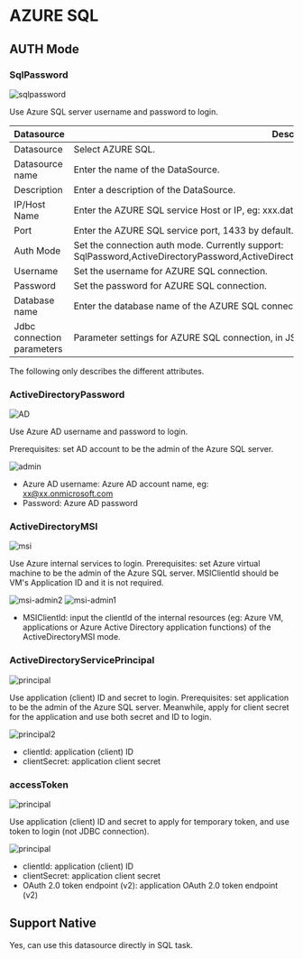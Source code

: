# AZURE SQL

## AUTH Mode

### SqlPassword

![sqlpassword](../../../../img/new_ui/dev/datasource/azuresql-server.png)

Use Azure SQL server username and password to login.

|       **Datasource**       |                                                                   **Description**                                                                    |
|----------------------------|------------------------------------------------------------------------------------------------------------------------------------------------------|
| Datasource                 | Select AZURE SQL.                                                                                                                                    |
| Datasource name            | Enter the name of the DataSource.                                                                                                                    |
| Description                | Enter a description of the DataSource.                                                                                                               |
| IP/Host Name               | Enter the AZURE SQL service Host or IP, eg: xxx.database.windows.net.                                                                                |
| Port                       | Enter the AZURE SQL service port, 1433 by default.                                                                                                   |
| Auth Mode                  | Set the connection auth mode. Currently support: SqlPassword,ActiveDirectoryPassword,ActiveDirectoryMSI,ActiveDirectoryServicePrincipal,accessToken. |
| Username                   | Set the username for AZURE SQL connection.                                                                                                           |
| Password                   | Set the password for AZURE SQL connection.                                                                                                           |
| Database name              | Enter the database name of the AZURE SQL connection.                                                                                                 |
| Jdbc connection parameters | Parameter settings for AZURE SQL connection, in JSON format.                                                                                         |

The following only describes the different attributes.

### ActiveDirectoryPassword

![AD](../../../../img/new_ui/dev/datasource/azuresql-ad.png)

Use Azure AD username and password to login.

Prerequisites: set AD account to be the admin of the Azure SQL server.

![admin](../../../../img/new_ui/dev/datasource/azuresql-ad2.png)

- Azure AD username: Azure AD account name, eg: xx@xx.onmicrosoft.com
- Password: Azure AD password

### ActiveDirectoryMSI

![msi](../../../../img/new_ui/dev/datasource/azuresql-msi.png)

Use Azure internal services to login.
Prerequisites: set Azure virtual machine to be the admin of the Azure SQL server. MSIClientId should be VM's Application ID and it is not required.

![msi-admin2](../../../../img/new_ui/dev/datasource/azuresql-msi-admin2.png)
![msi-admin1](../../../../img/new_ui/dev/datasource/azuresql-msi-admin1.png)

- MSIClientId: input the clientId of the internal resources (eg: Azure VM, applications or Azure Active Directory application functions) of the ActiveDirectoryMSI mode.

### ActiveDirectoryServicePrincipal

![principal](../../../../img/new_ui/dev/datasource/azuresql-principal.png)

Use application (client) ID and secret to login.
Prerequisites: set application to be the admin of the Azure SQL server. Meanwhile, apply for client secret for the application and use both secret and ID to login.

![principal2](../../../../img/new_ui/dev/datasource/azuresql-principal2.png)

- clientId: application (client) ID
- clientSecret: application client secret

### accessToken

![principal](../../../../img/new_ui/dev/datasource/azuresql-token.png)

Use application (client) ID and secret to apply for temporary token, and use token to login (not JDBC connection).

![principal](../../../../img/new_ui/dev/datasource/azuresql-endpoints.png)

- clientId: application (client) ID
- clientSecret: application client secret
- OAuth 2.0 token endpoint (v2): application OAuth 2.0 token endpoint (v2)

## Support Native

Yes, can use this datasource directly in SQL task.

